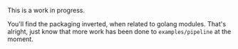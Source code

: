 This is a work in progress.

You'll find the packaging inverted, when related to golang modules.
That's alright, just know that more work has been done to `examples/pipeline` at the moment.
